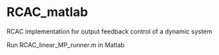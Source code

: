 # RCAC_matlab
RCAC implementation for output feedback control of a dynamic system

Run RCAC_linear_MP_runner.m in Matlab
